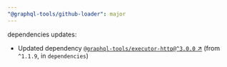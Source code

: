 ```yaml
---
"@graphql-tools/github-loader": major
---
```

dependencies updates:
  - Updated dependency [`@graphql-tools/executor-http@^3.0.0` ↗︎](https://www.npmjs.com/package/@graphql-tools/executor-http/v/3.0.0) (from `^1.1.9`, in `dependencies`)

